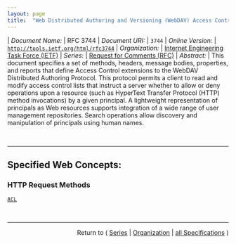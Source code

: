 ```yaml
---
layout: page
title:  "Web Distributed Authoring and Versioning (WebDAV) Access Control Protocol"
---
```


| *Document Name:* | RFC 3744
| *Document URI:* | `3744`
| *Online Version:* | [`http://tools.ietf.org/html/rfc3744`](http://tools.ietf.org/html/rfc3744)
| *Organization:* | [Internet Engineering Task Force (IETF)](..  "List of specification series by this organization")
| *Series:* | [Request for Comments (RFC)](.  "List of specifications in this series")
| *Abstract:* | This document specifies a set of methods, headers, message bodies, properties, and reports that define Access Control extensions to the WebDAV Distributed Authoring Protocol. This protocol permits a client to read and modify access control lists that instruct a server whether to allow or deny operations upon a resource (such as HyperText Transfer Protocol (HTTP) method invocations) by a given principal. A lightweight representation of principals as Web resources supports integration of a wide range of user management repositories. Search operations allow discovery and manipulation of principals using human names.

<br/>
<hr/>

## Specified Web Concepts:

### HTTP Request Methods

[`ACL`](/concepts/http-method/ACL "The ACL method modifies the access control list (which can be read via the DAV:acl property) of a resource. Specifically, the ACL method only permits modification to ACEs that are not inherited, and are not protected.")



<br/>
<hr/>

<p style="text-align: right">Return to ( <a href="./">Series</a> | <a href="../">Organization</a> | <a href="../../">all Specifications</a> )</p>